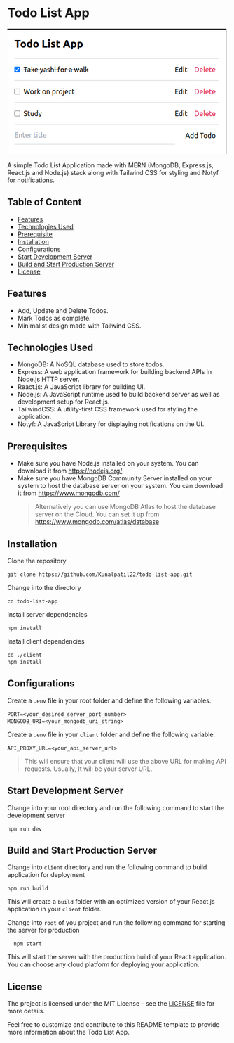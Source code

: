 # Todo List App

![Application Preview](./screenshots/preview.jpg)

A simple Todo List Application made with MERN (MongoDB, Express.js, React.js and Node.js) stack along with Tailwind CSS for styling and Notyf for notifications.

## Table of Content

- [Features](#features)
- [Technologies Used](#technologies-used)
- [Prerequisite](#prerequisites)
- [Installation](#installation)
- [Configurations](#configurations)
- [Start Development Server](#start-development-server)
- [Build and Start Production Server](#build-and-start-production-server)
- [License](#license)

## Features

- Add, Update and Delete Todos.
- Mark Todos as complete.
- Minimalist design made with Tailwind CSS.

## Technologies Used

- MongoDB: A NoSQL database used to store todos.
- Express: A web application framework for building backend APIs in Node.js HTTP server.
- React.js: A JavaScript library for building UI.
- Node.js: A JavaScript runtime used to build backend server as well as development setup for React.js.
- TailwindCSS: A utility-first CSS framework used for styling the application.
- Notyf: A JavaScript Library for displaying notifications on the UI.

## Prerequisites

- Make sure you have Node.js installed on your system. You can download it from https://nodejs.org/
- Make sure you have MongoDB Community Server installed on your system to host the database server on your system. You can download it from https://www.mongodb.com/
  > Alternatively you can use MongoDB Atlas to host the database server on the Cloud. You can set it up from https://www.mongodb.com/atlas/database

## Installation

Clone the repository

```
git clone https://github.com/Kunalpatil22/todo-list-app.git
```

Change into the directory

```
cd todo-list-app
```

Install server dependencies

```
npm install
```

Install client dependencies

```
cd ./client
npm install
```

## Configurations

Create a `.env` file in your root folder and define the following variables.

```
PORT=<your_desired_server_port_number>
MONGODB_URI=<your_mongodb_uri_string>
```

Create a `.env` file in your `client` folder and define the following variable.

```
API_PROXY_URL=<your_api_server_url>
```

> This will ensure that your client will use the above URL for making API requests. Usually, It will be your server URL.

## Start Development Server

Change into your root directory and run the following command to start the development server

```
npm run dev
```

## Build and Start Production Server

Change into `client` directory and run the following command to build application for deployment

```
npm run build
```

This will create a `build` folder with an optimized version of your React.js application in your `client` folder.

Change into `root` of you project and run the following command for starting the server for production

```
  npm start
```

This will start the server with the production build of your React application. You can choose any cloud platform for deploying your application.

## License

The project is licensed under the MIT License - see the [LICENSE](./LICENSE) file for more details.

Feel free to customize and contribute to this README template to provide more information about the Todo List App.
